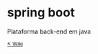 # spring boot

Plataforma back-end em java


<sub>[:arrow_upper_left: Wiki](../README.md) <sub>



<sup></sup>
---
